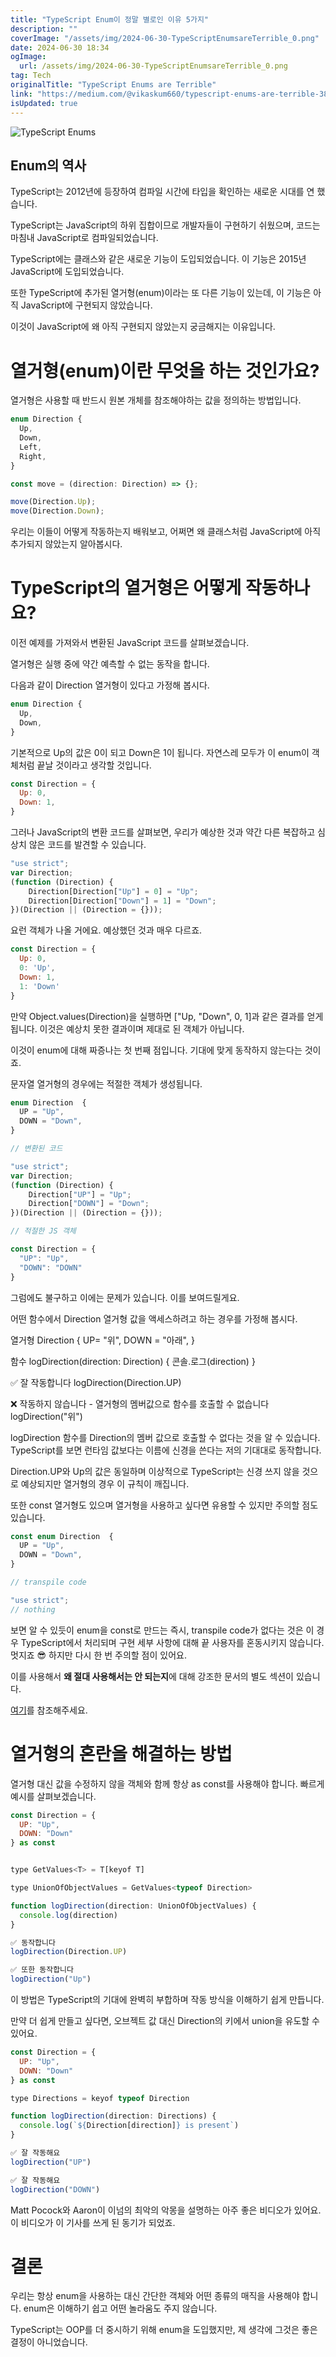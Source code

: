 ```yaml
---
title: "TypeScript Enum이 정말 별로인 이유 5가지"
description: ""
coverImage: "/assets/img/2024-06-30-TypeScriptEnumsareTerrible_0.png"
date: 2024-06-30 18:34
ogImage: 
  url: /assets/img/2024-06-30-TypeScriptEnumsareTerrible_0.png
tag: Tech
originalTitle: "TypeScript Enums are Terrible"
link: "https://medium.com/@vikaskum660/typescript-enums-are-terrible-38078cf1fbb2"
isUpdated: true
---
```






![TypeScript Enums](/assets/img/2024-06-30-TypeScriptEnumsareTerrible_0.png)

## Enum의 역사

TypeScript는 2012년에 등장하여 컴파일 시간에 타입을 확인하는 새로운 시대를 연 했습니다.

TypeScript는 JavaScript의 하위 집합이므로 개발자들이 구현하기 쉬웠으며, 코드는 마침내 JavaScript로 컴파일되었습니다.


<div class="content-ad"></div>

TypeScript에는 클래스와 같은 새로운 기능이 도입되었습니다. 이 기능은 2015년 JavaScript에 도입되었습니다.

또한 TypeScript에 추가된 열거형(enum)이라는 또 다른 기능이 있는데, 이 기능은 아직 JavaScript에 구현되지 않았습니다.

이것이 JavaScript에 왜 아직 구현되지 않았는지 궁금해지는 이유입니다.

# 열거형(enum)이란 무엇을 하는 것인가요?

<div class="content-ad"></div>

열거형은 사용할 때 반드시 원본 개체를 참조해야하는 값을 정의하는 방법입니다.

```js
enum Direction {
  Up,
  Down,
  Left,
  Right,
}

const move = (direction: Direction) => {};

move(Direction.Up);
move(Direction.Down);
```

우리는 이들이 어떻게 작동하는지 배워보고, 어쩌면 왜 클래스처럼 JavaScript에 아직 추가되지 않았는지 알아봅시다.

# TypeScript의 열거형은 어떻게 작동하나요?

<div class="content-ad"></div>

이전 예제를 가져와서 변환된 JavaScript 코드를 살펴보겠습니다.

열거형은 실행 중에 약간 예측할 수 없는 동작을 합니다.

다음과 같이 Direction 열거형이 있다고 가정해 봅시다.

```js
enum Direction {
  Up,
  Down,
}
```

<div class="content-ad"></div>

기본적으로 Up의 값은 0이 되고 Down은 1이 됩니다. 자연스레 모두가 이 enum이 객체처럼 끝날 것이라고 생각할 것입니다.

```js
const Direction = {
  Up: 0,
  Down: 1,
}
```

그러나 JavaScript의 변환 코드를 살펴보면, 우리가 예상한 것과 약간 다른 복잡하고 심상치 않은 코드를 발견할 수 있습니다.

```js
"use strict";
var Direction;
(function (Direction) {
    Direction[Direction["Up"] = 0] = "Up";
    Direction[Direction["Down"] = 1] = "Down";
})(Direction || (Direction = {}));
```

<div class="content-ad"></div>

요런 객체가 나올 거에요. 예상했던 것과 매우 다르죠.

```javascript
const Direction = {
  Up: 0,
  0: 'Up',
  Down: 1,
  1: 'Down'
}
```

만약 Object.values(Direction)을 실행하면 ["Up, "Down", 0, 1]과 같은 결과를 얻게 됩니다. 이것은 예상치 못한 결과이며 제대로 된 객체가 아닙니다.

이것이 enum에 대해 짜증나는 첫 번째 점입니다. 기대에 맞게 동작하지 않는다는 것이죠.

<div class="content-ad"></div>

문자열 열거형의 경우에는 적절한 객체가 생성됩니다.

```js
enum Direction  {
  UP = "Up",
  DOWN = "Down",
}

// 변환된 코드 

"use strict";
var Direction;
(function (Direction) {
    Direction["UP"] = "Up";
    Direction["DOWN"] = "Down";
})(Direction || (Direction = {}));

// 적절한 JS 객체 

const Direction = {
  "UP": "Up",
  "DOWN": "DOWN"
}
```

그럼에도 불구하고 이에는 문제가 있습니다. 이를 보여드릴게요.

어떤 함수에서 Direction 열거형 값을 액세스하려고 하는 경우를 가정해 봅시다.

<div class="content-ad"></div>


열거형 Direction {
  UP= "위",
  DOWN = "아래",
}

함수 logDirection(direction: Direction) {
  콘솔.로그(direction)
}

✅ 잘 작동합니다
logDirection(Direction.UP)

❌ 작동하지 않습니다 - 열거형의 멤버값으로 함수를 호출할 수 없습니다
logDirection("위")


logDirection 함수를 Direction의 멤버 값으로 호출할 수 없다는 것을 알 수 있습니다.
TypeScript를 보면 런타임 값보다는 이름에 신경을 쓴다는 저의 기대대로 동작합니다.

Direction.UP와 Up의 값은 동일하며 이상적으로 TypeScript는 신경 쓰지 않을 것으로 예상되지만 열거형의 경우 이 규칙이 깨집니다.

또한 const 열거형도 있으며 열거형을 사용하고 싶다면 유용할 수 있지만 주의할 점도 있습니다.


<div class="content-ad"></div>

```js
const enum Direction  {
  UP = "Up",
  DOWN = "Down",
}

// transpile code

"use strict";
// nothing
```

보면 알 수 있듯이 enum을 const로 만드는 즉시, transpile code가 없다는 것은 이 경우 TypeScript에서 처리되며 구현 세부 사항에 대해 끝 사용자를 혼동시키지 않습니다. 멋지죠 😎 하지만 다시 한 번 주의할 점이 있어요.

이를 사용해서 **왜 절대 사용해서는 안 되는지**에 대해 강조한 문서의 별도 섹션이 있습니다.

[여기](https://www.typescriptlang.org/docs/handbook/enums.html#const-enum-pitfalls)를 참조해주세요.

<div class="content-ad"></div>

# 열거형의 혼란을 해결하는 방법

열거형 대신 값을 수정하지 않을 객체와 함께 항상 as const를 사용해야 합니다.
빠르게 예시를 살펴보겠습니다.

```js
const Direction = {
  UP: "Up",
  DOWN: "Down"
} as const


type GetValues<T> = T[keyof T]

type UnionOfObjectValues = GetValues<typeof Direction>

function logDirection(direction: UnionOfObjectValues) {
  console.log(direction)
}

✅ 동작합니다
logDirection(Direction.UP)

✅ 또한 동작합니다
logDirection("Up")
```

이 방법은 TypeScript의 기대에 완벽히 부합하며 작동 방식을 이해하기 쉽게 만듭니다.

<div class="content-ad"></div>

만약 더 쉽게 만들고 싶다면, 오브젝트 값 대신 Direction의 키에서 union을 유도할 수 있어요.

```js
const Direction = {
  UP: "Up",
  DOWN: "Down"
} as const

type Directions = keyof typeof Direction

function logDirection(direction: Directions) {
  console.log(`${Direction[direction]} is present`)
}

✅ 잘 작동해요
logDirection("UP")

✅ 잘 작동해요
logDirection("DOWN")
```

Matt Pocock와 Aaron이 이넘의 최악의 악몽을 설명하는 아주 좋은 비디오가 있어요. 이 비디오가 이 기사를 쓰게 된 동기가 되었죠.

# 결론

<div class="content-ad"></div>

우리는 항상 enum을 사용하는 대신 간단한 객체와 어떤 종류의 매직을 사용해야 합니다. enum은 이해하기 쉽고 어떤 놀라움도 주지 않습니다.

TypeScript는 OOP를 더 중시하기 위해 enum을 도입했지만, 제 생각에 그것은 좋은 결정이 아니었습니다.